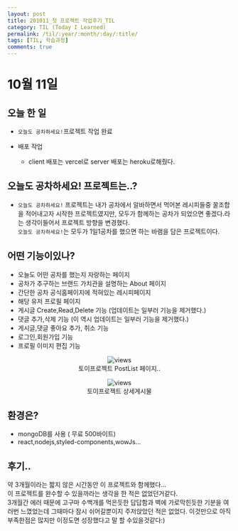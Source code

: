 ```yaml
---
layout: post
title: 201011_첫 프로젝트 작업후기_TIL
category: TIL (Today I Learned)
permalink: /til/:year/:month/:day/:title/
tags: [TIL, 학습과정]
comments: true
---
```


# 10월 11일

## 오늘 한 일

- `오늘도 공차하세요!`프로젝트 작업 완료 <br>

- 배포 작업<br>

  - client 배포는 vercel로 server 배포는 heroku로해줬다.

## 오늘도 공차하세요! 프로젝트는..?

- `오늘도 공차하세요!` 프로젝트는 내가 공차에서 알바하면서 먹어본 레시피들중 꿀조합을 적어내고자 시작한 프로젝트였지만, 모두가 함께하는 공차가 되었으면 좋겠다.라는 생각이들어서 프로젝트 방향을 변경했다. <br>
  `오늘도 공차하세요!`는 모두가 1일1공차를 했으면 하는 바램을 담은 프로젝트이다.

## 어떤 기능이있나?

- 오늘도 어떤 공차를 했는지 자랑하는 페이지
- 공차가 추구하는 브랜드 가치관을 설명하는 About 페이지
- 간단한 공차 공식홈페이지에 적혀있는 레시피페이지
- 해당 유저 프로필 페이지
- 게시글 Create,Read,Delete 기능 (업데이트는 일부러 기능을 제거했다.)
- 댓글 추가,삭제 기능 (이 역시 업데이트는 일부러 기능을 제거했다.)
- 게시글,댓글 좋아요 추가, 취소 기능
- 로그인,회원가입 기능
- 프로필 이미지 편집 기능

<center>
 <figure>
 <img src="https://media.vlpt.us/images/wndtlr1024/post/dab6c14b-38b0-4a9e-90d1-a51aab731c1c/KakaoTalk_20201012_002616504.png" alt="views">
 <figcaption>토이프로젝트 PostList 페이지..</figcaption>
 </figure>
 </center>

 <center>
 <figure>
 <img src="https://media.vlpt.us/images/wndtlr1024/post/15e71961-d2a0-4e43-a82e-89f28a2418de/image.png" alt="views">
 <figcaption>토이프로젝트 상세게시물</figcaption>
 </figure>
 </center>


## 환경은?

- mongoDB를 사용 ( 무료 500바이트)
- react,nodejs,styled-components,wowJs...

## 후기..

약 3개월이라는 짧지 않은 시간동안 이 프로젝트와 함께했다...<br>
이 프로젝트를 완수할 수 있을까라는 생각을 한 적은 없었던거같다.<br>
3개월간 에러 때문에 고구마 수백개를 먹은듯한 답답함과 벽에 가로막힌듯한 기분을 여러번 느꼈었는데 그때마다 잠시 쉬어갈뿐이지 주저앉았던 적은 없었다. 이것만으로 아직 부족한점은 많지만 이정도면 성장했다고 말 할 수있을것같다:)